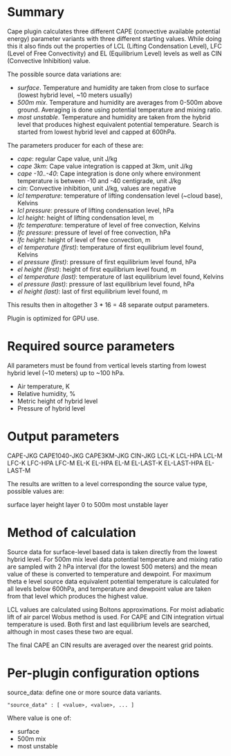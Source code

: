 # Summary

Cape plugin calculates three different CAPE (convective available potential energy) parameter variants with three different starting values. While doing this it also finds out the properties of LCL (Lifting Condensation Level), LFC (Level of Free Convectivity) and EL (Equilibrium Level) levels as well as CIN (Convective Inhibition) value.

The possible source data variations are:

* _surface_. Temperature and humidity are taken from close to surface (lowest hybrid level, ~10 meters usually)
* _500m mix_. Temperature and humidity are averages from 0-500m above ground. Averaging is done using potential temperature and mixing ratio.
* _most unstable_. Temperature and humidity are taken from the hybrid level that produces highest equivalent potential temperature. Search is started from lowest hybrid level and capped at 600hPa.

The parameters producer for each of these are:

* _cape_: regular Cape value, unit J/kg
* _cape 3km_: Cape value integration is capped at 3km, unit J/kg
* _cape -10..-40_: Cape integration is done only where environment temperature is between -10 and -40 centigrade, unit J/kg
* _cin_: Convective inhibition, unit J/kg, values are negative
* _lcl temperature_: temperature of lifting condensation level (~cloud base), Kelvins
* _lcl pressure_: pressure of lifting condensation level, hPa
* _lcl height_: height of lifting condensation level, m
* _lfc temperature_: temperature of level of free convection, Kelvins
* _lfc pressure_: pressure of level of free convection, hPa
* _lfc height_: height of level of free convection, m
* _el temperature (first)_: temperature of first equilibrium level found, Kelvins
* _el pressure (first)_: pressure of first equilibrium level found, hPa
* _el height (first)_: height of first equilibrium level found, m
* _el temperature (last)_: temperature of last equilibrium level found, Kelvins
* _el pressure (last)_: pressure of last equilibrium level found, hPa
* _el height (last)_: last of first equilibrium level found, m

This results then in altogether 3 * 16 = 48 separate output parameters.

Plugin is optimized for GPU use.

# Required source parameters

All parameters must be found from vertical levels starting from lowest hybrid level (~10 meters) up to ~100 hPa.

* Air temperature, K
* Relative humidity, %
* Metric height of hybrid level
* Pressure of hybrid level

# Output parameters

CAPE-JKG
CAPE1040-JKG
CAPE3KM-JKG
CIN-JKG
LCL-K
LCL-HPA
LCL-M
LFC-K
LFC-HPA
LFC-M
EL-K
EL-HPA
EL-M
EL-LAST-K
EL-LAST-HPA
EL-LAST-M

The results are written to a level corresponding the source value type, possible values are:

surface layer
height layer 0 to 500m
most unstable layer

# Method of calculation

Source data for surface-level based data is taken directly from the lowest hybrid level. For 500m mix level data potential temperature and mixing ratio are sampled with 2 hPa interval (for the lowest 500 meters) and the mean value of these is converted to temperature and dewpoint. For maximum theta e level source data equivalent potential temperature is calculated for all levels below 600hPa, and temperature and dewpoint value are taken from that level which produces the highest value.

LCL values are calculated using Boltons approximations. For moist adiabatic lift of air parcel Wobus method is used. For CAPE and CIN integration virtual temperature is used. Both first and last equilibrium levels are searched, although in most cases these two are equal.

The final CAPE an CIN results are averaged over the nearest grid points.

# Per-plugin configuration options

source_data: define one or more source data variants.

    "source_data" : [ <value>, <value>, ... ]

Where value is one of:

* surface
* 500m mix
* most unstable
